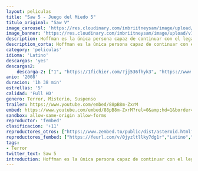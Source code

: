 ```yaml
---
layout: peliculas
title: "Saw 5 - Juego del Miedo 5"
titulo_original: "Saw V"
image_carousel: 'https://res.cloudinary.com/imbriitneysam/image/upload/v1544147216/saw5-poster-min.jpg'
image_banner: 'https://res.cloudinary.com/imbriitneysam/image/upload/v1544147217/saw5-banner-min.jpg'
description: Hoffman es la única persona capaz de continuar con el legado de Jigsaw, el asesino serial protagonista de las cuatro películas anteriores. Sin embargo, cuando su plan es descubierto tendrá que acabar con todos los cabos sueltos que se crucen en su camino.
description_corta: Hoffman es la única persona capaz de continuar con el legado de Jigsaw, el asesino serial protagonista de las cuatro películas anteriores. Sin embargo, cuando su plan es descubierto tendrá que acabar con todos los cabos sueltos que se...
category: 'peliculas'
idioma: 'Latino'
descargas: 'yes'
descargas2:
    descarga-2: ["1", "https://1fichier.com/?jj536fhyk3", "https://www.google.com/s2/favicons?domain=www.rapidvideo.com","RapidVideo","https://res.cloudinary.com/imbriitneysam/image/upload/v1541473684/mexico.png", "Latino", "Full HD"]
anio: '2008'
duracion: '1h 38 min'
estrellas: '5'
calidad: 'Full HD'
genero: Terror, Misterio, Suspenso
trailer: https://www.youtube.com/embed/88pB8m-ZxrM
embed: https://www.youtube.com/embed/88pB8m-ZxrM?rel=0&amp;hd=1&border=0&wmode=opaque&enablejsapi=1&modestbranding=1&controls=1&showinfo=1
sandbox: allow-same-origin allow-forms
reproductor: 'fembed'
clasificacion: '+11'
reproductores_otros: ["https://www.zembed.to/public/dist/asteroid.html?id=6e8c7ef3d8b0636cb812355c4392267f&title=Saw%205","Latino","https://gdriveplayer.me/embed2.php?link=4VGItbHX1g%252Fi96LAwXkmUAscs3y09J9IxP60S6qhcHELG8N2jcNQI4I4r9eLaPZVy%252FUyVViuIEUyIs2WNrrQbSaan1Ui4GNLA2ErppayvkPcKqw5e3HeHsZykW8y2JGBbmj8uS1%252Bz9PEKJhj7i5rZy%252FJPXd4Uq%252BaucsSOP4YfMsS7nKjoQT3RtXzXjDcvQj1xGxV%252B%252Fz7KpuEXjmD8u4FPU","Latino","https://movcloud.net/embed/qc-iaw8LY0Dl","Latino"]
reproductores_fembed: ["https://feurl.com/v/0jyzltllky7dg1r","Latino","https://feurl.com/v/mzok0yxn19q","Latino"]
tags:
- Terror
twitter_text: Saw 5
introduction: Hoffman es la única persona capaz de continuar con el legado de Jigsaw, el asesino serial protagonista de las cuatro películas anteriores. Sin embargo, cuando su plan es descubierto tendrá que acabar con todos los cabos sueltos que se...
---
```



 







